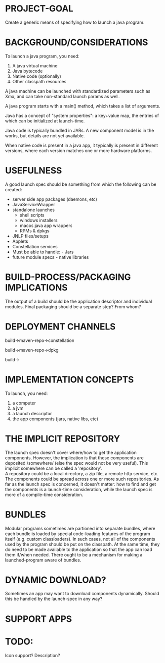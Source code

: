 PROJECT-GOAL
===========

Create a generic means of specifying how to launch a java program.  

BACKGROUND/CONSIDERATIONS
===========

To launch a java program, you need:

  1. A java virtual machine
  1. Java bytecode
  1. Native code (optionally)
  1. Other classpath resources
   
A java machine can be launched with standardized parameters such as Xmx, and can take non-standard launch params as well.

A java program starts with a main() method, which takes a list of arguments.

Java has a concept of "system properties": a key+value map, the entries of which can be initialized at launch-time.
   
Java code is typically bundled in JARs.  A new component model is in the works, but details are not yet available.

When native code is present in a java app, it typically is present in different versions, where each version matches one or more hardware platforms.

USEFULNESS
===========

A good launch spec should be something from which the following can be created:

- server side app packages (daemons, etc)
 - JavaServiceWrapper
- standalone launches
     - shell scripts
     - windows installers
     - macos java app wrappers
     - RPMs & dpkgs
- JNLP files/setups
- Applets
- Constellation services
- Must be able to handle:
      - Jars
- future module specs
      - native libraries

BUILD-PROCESS/PACKAGING IMPLICATIONS
===========

The output of a build should be the application descriptor and individual modules.  Final packaging should be a separate step?  From whom?

DEPLOYMENT CHANNELS
===========

build->maven-repo->constellation

build->maven-repo->dpkg

build->

IMPLEMENTATION CONCEPTS
===========

To launch, you need:

1. a computer
1. a jvm
1. a launch descriptor
1. the app components (jars, native libs, etc)
  
THE IMPLICIT REPOSITORY
===========

The launch spec doesn't cover where/how to get the application components.  However, the implication is that these components are 
deposited /somewhere/ (else the spec would not be very useful).  This implicit somewhere can be called a 'repository'.  
A repository could be a local directory, a zip file, a remote http service, etc.  The components could be spread across one
or more such repositories.  As far as the launch spec is concerned, it doesn't matter: how to find and get the components
is a launch-time consideration, while the launch spec is more of a compile-time consideration.

BUNDLES
===========

Modular programs sometimes are partioned into separate bundles, where each bundle is loaded by special code-loading features of
 the program itself (e.g. custom classloaders).
In such cases, not all of the components used by the program should be put on the classpath.  At the same time, they do need
to be made available to the application so that the app can load them if/when needed.  There ought to be a mechanism for
making a launched-program aware of bundles.

DYNAMIC DOWNLOAD?
===========

Sometimes an app may want to download components dynamically.  Should this be handled by the launch-spec in any way?

SUPPORT APPS
===========

TODO:
===========
  Icon support?
  Description?

